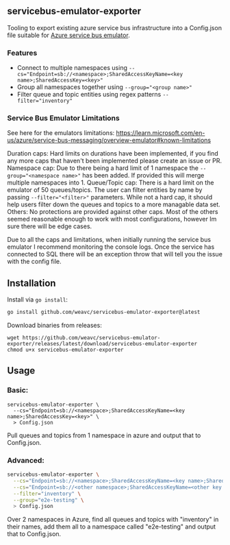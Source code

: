 
## servicebus-emulator-exporter

Tooling to export existing azure service bus infrastructure into a Config.json file suitable for [Azure service bus emulator](https://learn.microsoft.com/en-us/azure/service-bus-messaging/overview-emulator).

### Features
- Connect to multiple namespaces using `--cs="Endpoint=sb://<namespace>;SharedAccessKeyName=<key name>;SharedAccessKey=<key>"`
- Group all namespaces together using `--group="<group name>"`
- Filter queue and topic entities using regex patterns `--filter="inventory"`

### Service Bus Emulator Limitations

See here for the emulators limitations: https://learn.microsoft.com/en-us/azure/service-bus-messaging/overview-emulator#known-limitations

Duration caps: Hard limits on durations have been implemented, if you find any more caps that haven't been implemented please create an issue or PR.
Namespace cap: Due to there being a hard limit of 1 namespace the `--group="<namespace name>"` has been added. If provided this will merge multiple namespaces into 1.
Queue/Topic cap: There is a hard limit on the emulator of 50 queues/topics. The user can filter entities by name by passing `--filter="<filter>"` parameters. While not a hard cap, it should help users filter down the queues and topics to a more managable data set. 
Others: No protections are provided against other caps. Most of the others seemed reasonable enough to work with most configurations, however Im sure there will be edge cases.

Due to all the caps and limitations, when initially running the service bus emulator I recommend monitoring the console logs. Once the service has connected to SQL there will be an exception throw that will tell you the issue with the config file.

## Installation

Install via `go install`:
```bash
go install github.com/weavc/servicebus-emulator-exporter@latest
```

Download binaries from releases:
```
wget https://github.com/weavc/servicebus-emulator-exporter/releases/latest/download/servicebus-emulator-exporter
chmod u+x servicebus-emulator-exporter
```

## Usage

### Basic:
```
servicebus-emulator-exporter \
  --cs="Endpoint=sb://<namespace>;SharedAccessKeyName=<key name>;SharedAccessKey=<key>" \
  > Config.json
```

Pull queues and topics from 1 namespace in azure and output that to Config.json.

### Advanced:
```bash
servicebus-emulator-exporter \
  --cs="Endpoint=sb://<namespace>;SharedAccessKeyName=<key name>;SharedAccessKey=<key>" \
  --cs="Endpoint=sb://<other namespace>;SharedAccessKeyName=<other key name>;SharedAccessKey=<other key>" \
  --filter="inventory" \
  --group="e2e-testing" \
  > Config.json
```

Over 2 namespaces in Azure, find all queues and topics with "inventory" in their names, add them all to a namespace called "e2e-testing" and output that to Config.json.
